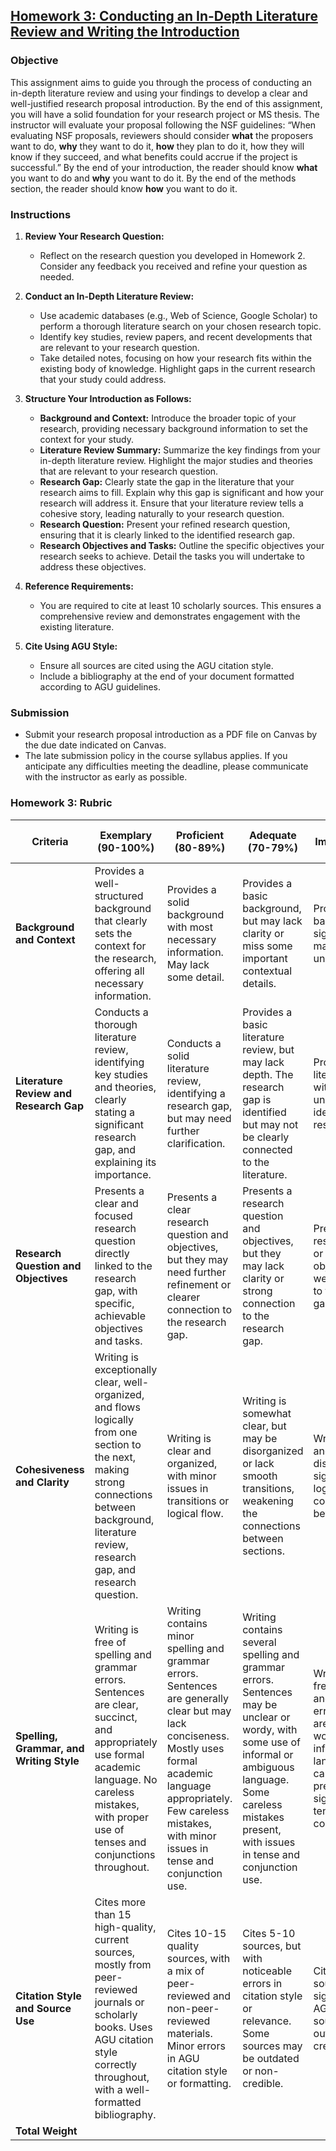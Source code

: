 ## [Homework 3: Conducting an In-Depth Literature Review and Writing the Introduction](https://aselshall.github.io/rm/hw/hw3)

### Objective
This assignment aims to guide you through the process of conducting an in-depth literature review and using your findings to develop a clear and well-justified research proposal introduction. By the end of this assignment, you will have a solid foundation for your research project or MS thesis. The instructor will evaluate your proposal following the NSF guidelines: “When evaluating NSF proposals, reviewers should consider **what** the proposers want to do, **why** they want to do it, **how** they plan to do it, how they will know if they succeed, and what benefits could accrue if the project is successful.” By the end of your introduction, the reader should know **what** you want to do and **why** you want to do it. By the end of the methods section, the reader should know **how** you want to do it.

### Instructions

1. **Review Your Research Question:**
   - Reflect on the research question you developed in Homework 2. Consider any feedback you received and refine your question as needed.

2. **Conduct an In-Depth Literature Review:**
   - Use academic databases (e.g., Web of Science, Google Scholar) to perform a thorough literature search on your chosen research topic.
   - Identify key studies, review papers, and recent developments that are relevant to your research question.
   - Take detailed notes, focusing on how your research fits within the existing body of knowledge. Highlight gaps in the current research that your study could address.

3. **Structure Your Introduction as Follows:**
   - **Background and Context:** Introduce the broader topic of your research, providing necessary background information to set the context for your study.
   - **Literature Review Summary:** Summarize the key findings from your in-depth literature review. Highlight the major studies and theories that are relevant to your research question.
   - **Research Gap:** Clearly state the gap in the literature that your research aims to fill. Explain why this gap is significant and how your research will address it. Ensure that your literature review tells a cohesive story, leading naturally to your research question.
   - **Research Question:** Present your refined research question, ensuring that it is clearly linked to the identified research gap.
   - **Research Objectives and Tasks:** Outline the specific objectives your research seeks to achieve. Detail the tasks you will undertake to address these objectives.

4. **Reference Requirements:**
   - You are required to cite at least 10 scholarly sources. This ensures a comprehensive review and demonstrates engagement with the existing literature.

5. **Cite Using AGU Style:**
   - Ensure all sources are cited using the AGU citation style.
   - Include a bibliography at the end of your document formatted according to AGU guidelines.

### Submission
- Submit your research proposal introduction as a PDF file on Canvas by the due date indicated on Canvas.
- The late submission policy in the course syllabus applies. If you anticipate any difficulties meeting the deadline, please communicate with the instructor as early as possible.


### Homework 3: Rubric

| **Criteria**                      | **Exemplary (90-100%)**                                                                                                                                      | **Proficient (80-89%)**                                                                                                                                   | **Adequate (70-79%)**                                                                                                                                    | **Needs Improvement (60-69%)**                                                                                                                           | **Incomplete (<60%)**                                                                                                                                   | **Weight** |
|-----------------------------------|-------------------------------------------------------------------------------------------------------------------------------------------------------------|-----------------------------------------------------------------------------------------------------------------------------------------------------------|----------------------------------------------------------------------------------------------------------------------------------------------------------|----------------------------------------------------------------------------------------------------------------------------------------------------------|----------------------------------------------------------------------------------------------------------------------------------------------------------|------------|
| **Background and Context**        | Provides a well-structured background that clearly sets the context for the research, offering all necessary information. | Provides a solid background with most necessary information. May lack some detail. | Provides a basic background, but may lack clarity or miss some important contextual details. | Provides minimal background with significant gaps, making the context unclear. | Fails to provide an adequate background, leaving the reader without necessary context. | 20% |
| **Literature Review and Research Gap** | Conducts a thorough literature review, identifying key studies and theories, clearly stating a significant research gap, and explaining its importance. | Conducts a solid literature review, identifying a research gap, but may need further clarification. | Provides a basic literature review, but may lack depth. The research gap is identified but may not be clearly connected to the literature. | Provides minimal literature review with weak or unclear identification of the research gap. | Fails to conduct an adequate literature review or identify a clear research gap. | 25% |
| **Research Question and Objectives** | Presents a clear and focused research question directly linked to the research gap, with specific, achievable objectives and tasks. | Presents a clear research question and objectives, but they may need further refinement or clearer connection to the research gap. | Presents a research question and objectives, but they may lack clarity or strong connection to the research gap. | Presents a vague research question or unclear objectives with weak connections to the research gap. | Fails to present a clear research question or objectives, with no clear link to the research gap. | 20% |
| **Cohesiveness and Clarity**      | Writing is exceptionally clear, well-organized, and flows logically from one section to the next, making strong connections between background, literature review, research gap, and research question. | Writing is clear and organized, with minor issues in transitions or logical flow. | Writing is somewhat clear, but may be disorganized or lack smooth transitions, weakening the connections between sections. | Writing lacks clarity and is disorganized, with significant issues in logical flow and connections between sections. | Writing is unclear and disorganized, with poor transitions and a lack of logical flow. | 10% |
| **Spelling, Grammar, and Writing Style** | Writing is free of spelling and grammar errors. Sentences are clear, succinct, and appropriately use formal academic language. No careless mistakes, with proper use of tenses and conjunctions throughout. | Writing contains minor spelling and grammar errors. Sentences are generally clear but may lack conciseness. Mostly uses formal academic language appropriately. Few careless mistakes, with minor issues in tense and conjunction use. | Writing contains several spelling and grammar errors. Sentences may be unclear or wordy, with some use of informal or ambiguous language. Some careless mistakes present, with issues in tense and conjunction use. | Writing contains frequent spelling and grammar errors. Sentences are often unclear, wordy, or use informal/ambiguous language. Many careless mistakes present, with significant issues in tense and conjunction use. | Writing is unclear, disorganized, and contains numerous spelling and grammar errors. Sentences are unclear, wordy, and use informal/ambiguous language. Careless mistakes are prevalent, and tense/conjunction use is incorrect throughout. | 10% |
| **Citation Style and Source Use**  | Cites more than 15 high-quality, current sources, mostly from peer-reviewed journals or scholarly books. Uses AGU citation style correctly throughout, with a well-formatted bibliography. | Cites 10-15 quality sources, with a mix of peer-reviewed and non-peer-reviewed materials. Minor errors in AGU citation style or formatting. | Cites 5-10 sources, but with noticeable errors in citation style or relevance. Some sources may be outdated or non-credible. | Cites fewer than 5 sources with significant errors in AGU style. Many sources are outdated or non-credible. | Fails to cite sources correctly, with numerous errors, or uses very few relevant sources. | 15% |
| **Total Weight**                  |                                                                                                                                                             |                                                                                                                                                           |                                                                                                                                                          |                                                                                                                                                          |                                                                                                                                                          | **100%**   |


